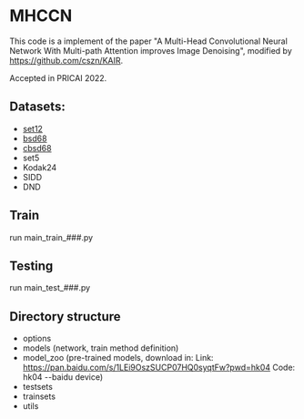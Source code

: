 # MHCCN
This code is a implement of the paper "A Multi-Head Convolutional Neural Network With Multi-path Attention improves Image Denoising", modified by https://github.com/cszn/KAIR.

Accepted in PRICAI 2022.

Datasets:
-----------
- [set12](https://github.com/cszn/FFDNet/tree/master/testsets)
- [bsd68](https://github.com/cszn/FFDNet/tree/master/testsets)
- [cbsd68](https://github.com/cszn/FFDNet/tree/master/testsets)
- set5
- Kodak24
- SIDD
- DND

Train
----------
run main_train_###.py

Testing
----------
run main_test_###.py

Directory structure
----------
- options
- models (network, train method definition)
- model_zoo (pre-trained models, download in:
Link: https://pan.baidu.com/s/1LEi9OszSUCP07HQ0syqtFw?pwd=hk04 
Code: hk04 
--baidu device)
- testsets
- trainsets
- utils


